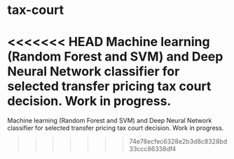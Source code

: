 # tax-court
<<<<<<< HEAD
Machine learning (Random Forest and SVM) and Deep Neural Network classifier for selected transfer pricing tax court decision. Work in progress.
=======
Machine learning (Random Forest and SVM) and Deep Neural Network classifier for selected transfer pricing tax court decision.
Work in progress.
>>>>>>> 74e78ecfec6328e2b3d8c8328bd33ccc86338df4
